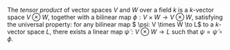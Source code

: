 The *tensor product* of vector spaces $V$ and $W$ over a field $k$ is a $k$-vector space $V \otimes W$, together with a bilinear map $\phi: V \times W \to V\otimes W$, satisfying the universal property: for any bilinear map $ \psi: V \times W \to L$ to a $k$-vector space $L$, there exists a linear map $\tilde{\psi}: V\otimes W \to L$ such that $\psi = \tilde{\psi} \circ \phi$.
